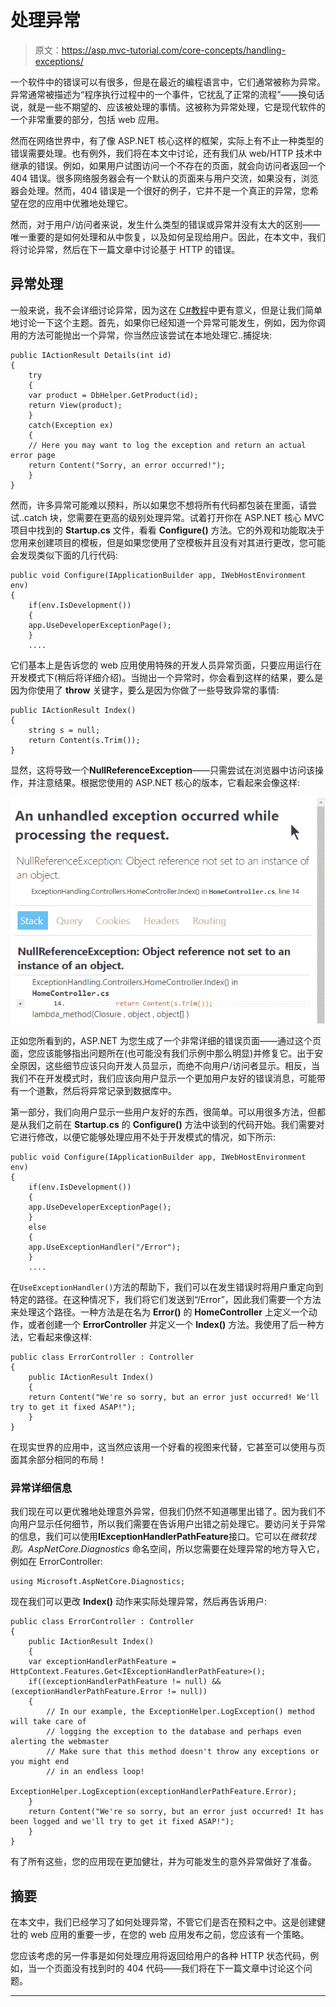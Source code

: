 # 处理异常

> 原文：<https://asp.mvc-tutorial.com/core-concepts/handling-exceptions/>

一个软件中的错误可以有很多，但是在最近的编程语言中，它们通常被称为异常。异常通常被描述为“程序执行过程中的一个事件，它扰乱了正常的流程”——换句话说，就是一些不期望的、应该被处理的事情。这被称为异常处理，它是现代软件的一个非常重要的部分，包括 web 应用。

然而在网络世界中，有了像 ASP.NET 核心这样的框架，实际上有不止一种类型的错误需要处理。也有例外，我们将在本文中讨论，还有我们从 web/HTTP 技术中继承的错误。例如，如果用户试图访问一个不存在的页面，就会向访问者返回一个 404 错误。很多网络服务器会有一个默认的页面来与用户交流，如果没有，浏览器会处理。然而，404 错误是一个很好的例子，它并不是一个真正的异常，您希望在您的应用中优雅地处理它。

然而，对于用户/访问者来说，发生什么类型的错误或异常并没有太大的区别——唯一重要的是如何处理和从中恢复，以及如何呈现给用户。因此，在本文中，我们将讨论异常，然后在下一篇文章中讨论基于 HTTP 的错误。

## 异常处理

一般来说，我不会详细讨论异常，因为这在 [C#教程](https://csharp.net-tutorials.com/advanced/exceptions/)中更有意义，但是让我们简单地讨论一下这个主题。首先，如果你已经知道一个异常可能发生，例如，因为你调用的方法可能抛出一个异常，你当然应该尝试在本地处理它..捕捉块:

```
public IActionResult Details(int id)  
{  
    try  
    {  
    var product = DbHelper.GetProduct(id);  
    return View(product);  
    }  
    catch(Exception ex)  
    {  
    // Here you may want to log the exception and return an actual error page
    return Content("Sorry, an error occurred!");  
    }  
}
```

<input type="hidden" name="IL_IN_ARTICLE">

然而，许多异常可能难以预料，所以如果您不想将所有代码都包装在里面，请尝试..catch 块，您需要在更高的级别处理异常。试着打开你在 ASP.NET 核心 MVC 项目中找到的 **Startup.cs** 文件，看看 **Configure()** 方法。它的外观和功能取决于您用来创建项目的模板，但是如果您使用了空模板并且没有对其进行更改，您可能会发现类似下面的几行代码:

```
public void Configure(IApplicationBuilder app, IWebHostEnvironment env)
{
    if(env.IsDevelopment())
    {
    app.UseDeveloperExceptionPage();
    }
    ....
```

它们基本上是告诉您的 web 应用使用特殊的开发人员异常页面，只要应用运行在开发模式下(稍后将详细介绍)。当抛出一个异常时，你会看到这样的结果，要么是因为你使用了 **throw** 关键字，要么是因为你做了一些导致异常的事情:

```
public IActionResult Index()
{
    string s = null;
    return Content(s.Trim());
}
```

显然，这将导致一个**NullReferenceException**——只需尝试在浏览器中访问该操作，并注意结果。根据您使用的 ASP.NET 核心的版本，它看起来会像这样:

![](img/7ec4b35a26284fab91ccc7e6a8580571.png "Developer Exception Page")

正如您所看到的，ASP.NET 为您生成了一个非常详细的错误页面——通过这个页面，您应该能够指出问题所在(也可能没有我们示例中那么明显)并修复它。出于安全原因，这些细节应该只向开发人员显示，而绝不向用户/访问者显示。相反，当我们不在开发模式时，我们应该向用户显示一个更加用户友好的错误消息，可能带有一个道歉，然后将异常记录到数据库中。

第一部分，我们向用户显示一些用户友好的东西，很简单。可以用很多方法，但都是从我们之前在 **Startup.cs** 的 **Configure()** 方法中谈到的代码开始。我们需要对它进行修改，以便它能够处理应用不处于开发模式的情况，如下所示:

```
public void Configure(IApplicationBuilder app, IWebHostEnvironment env)
{
    if(env.IsDevelopment())
    {
    app.UseDeveloperExceptionPage();
    }
    else
    {
    app.UseExceptionHandler("/Error");
    }
    ....
```

在`UseExceptionHandler()`方法的帮助下，我们可以在发生错误时将用户重定向到特定的路径。在这种情况下，我们将它们发送到“/Error”，因此我们需要一个方法来处理这个路径。一种方法是在名为 **Error()** 的 **HomeController** 上定义一个动作，或者创建一个 **ErrorController** 并定义一个 **Index()** 方法。我使用了后一种方法，它看起来像这样:

```
public class ErrorController : Controller
{
    public IActionResult Index()
    {
    return Content("We're so sorry, but an error just occurred! We'll try to get it fixed ASAP!");
    }
}
```

在现实世界的应用中，这当然应该用一个好看的视图来代替，它甚至可以使用与页面其余部分相同的布局！

### 异常详细信息

我们现在可以更优雅地处理意外异常，但我们仍然不知道哪里出错了。因为我们不向用户显示任何细节，所以我们需要在告诉用户出错之前处理它。要访问关于异常的信息，我们可以使用**IExceptionHandlerPathFeature**接口。它可以在*微软找到。AspNetCore.Diagnostics* 命名空间，所以您需要在处理异常的地方导入它，例如在 ErrorController:

```
using Microsoft.AspNetCore.Diagnostics;
```

现在我们可以更改 **Index()** 动作来实际处理异常，然后再告诉用户:

```
public class ErrorController : Controller  
{  
    public IActionResult Index()  
    {  
    var exceptionHandlerPathFeature = HttpContext.Features.Get<IExceptionHandlerPathFeature>();  
    if((exceptionHandlerPathFeature != null) && (exceptionHandlerPathFeature.Error != null))  
    {  
        // In our example, the ExceptionHelper.LogException() method will take care of   
        // logging the exception to the database and perhaps even alerting the webmaster  
        // Make sure that this method doesn't throw any exceptions or you might end  
        // in an endless loop!  
        ExceptionHelper.LogException(exceptionHandlerPathFeature.Error);  
    }  
    return Content("We're so sorry, but an error just occurred! It has been logged and we'll try to get it fixed ASAP!");  
    }  
}
```

有了所有这些，您的应用现在更加健壮，并为可能发生的意外异常做好了准备。

## 摘要

在本文中，我们已经学习了如何处理异常，不管它们是否在预料之中。这是创建健壮的 web 应用的重要一步，在您的 web 应用发布之前，您应该有一个策略。

您应该考虑的另一件事是如何处理应用将返回给用户的各种 HTTP 状态代码，例如，当一个页面没有找到时的 404 代码——我们将在下一篇文章中讨论这个问题。

* * *